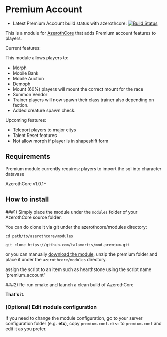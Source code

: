 # Premium Account

- Latest Premium Account build status with azerothcore: [![Build Status](https://travis-ci.org/azerothcore/mod-duelreset.svg?branch=master)](https://travis-ci.org/azerothcore/mod-duelreset)

This is a module for [AzerothCore](http://www.azerothcore.org) that adds Premium account features to players.

Current features:

This module allows players to:
- Morph
- Mobile Bank
- Mobile Auction
- Demoph
- Mount (60%) players will mount the correct mount for the race
- Summon Vendor
- Trainer players will now spawn their class trainer also depending on faction.
- Added creature spawn check. 

Upcoming features:
- Teleport players to major citys
- Talent Reset features
- Not allow morph if player is in shapeshift form

## Requirements

Premium module currently requires: players to import the sql into character datavase

AzerothCore v1.0.1+

## How to install

###1) Simply place the module under the `modules` folder of your AzerothCore source folder.

You can do clone it via git under the azerothcore/modules directory:

`cd path/to/azerothcore/modules`

`git clone https://github.com/talamortis/mod-premium.git`

or you can manually [download the module](https://github.com/talamortis/mod-premium/archive/master.zip), unzip the premium folder and place it under the `azerothcore/modules` directory.

assign the script to an item such as hearthstone using the script name 'premium_account'

###2) Re-run cmake and launch a clean build of AzerothCore

**That's it.**

### (Optional) Edit module configuration

If you need to change the module configuration, go to your server configuration folder (e.g. **etc**), copy `premium.conf.dist` to `premium.conf` and edit it as you prefer.







